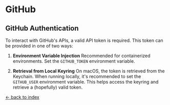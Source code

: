 # GitHub

## GitHub Authentication

To interact with GitHub's APIs, a valid API token is required. This token can be provided in one of two ways:

1. **Environment Variable Injection**
    Recommended for containerized environments.
    Set the `GITHUB_TOKEN` environment variable.

2. **Retrieval from Local Keyring**
    On macOS, the token is retrieved from the Keychain.
    When running locally, it's recommended to set the `GITHUB_USER` environment variable.
    This helps access the keyring and retrieve a (hopefully) valid token.

[<- back to index](./index.md)
